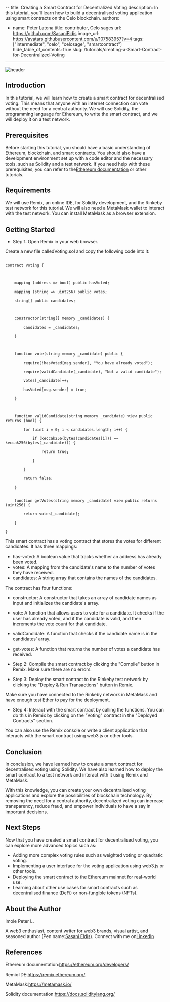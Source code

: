 --
title: Creating a Smart Contract for Decentralized Voting
description: In this tutorial, you’ll learn how to build a decentralised voting application using smart contracts on the Celo blockchain.
authors:
  - name: Peter Latona
    title: contributor, Celo sages
    url: https://github.com/SasaniEldis
    image_url: https://avatars.githubusercontent.com/u/107583957?v=4
tags: ["intermediate", "celo", "celosage", "smartcontract"]
hide_table_of_contents: true
slug: /tutorials/creating-a-Smart-Contract-for-Decentralized-Voting
---

![header](../../src/data-tutorials/showcase/intermediate/Creating-a-Smart-Contract-for-Decentralized-Voting.png)

## Introduction

In this tutorial, we will learn how to create a smart contract for decentralised voting. This means that anyone with an internet connection can vote without the need for a central authority. We will use Solidity, the programming language for Ethereum, to write the smart contract, and we will deploy it on a test network.

## Prerequisites

Before starting this tutorial, you should have a basic understanding of Ethereum, blockchain, and smart contracts. You should also have a development environment set up with a code editor and the necessary tools, such as Solidity and a test network. If you need help with these prerequisites, you can refer to the[Ethereum documentation](https://ethereum.org/en/developers/docs/) or other tutorials.

## Requirements

We will use Remix, an online IDE, for Solidity development, and the Rinkeby test network for this tutorial. We will also need a MetaMask wallet to interact with the test network. You can install MetaMask as a browser extension.

## Getting Started

- Step 1: Open Remix in your web browser.

Create a new file calledVoting.sol and copy the following code into it:

```pragma solidity ^0.8.0;

contract Voting {

    

    mapping (address => bool) public hasVoted;

    mapping (string => uint256) public votes;

    string[] public candidates;

    

    constructor(string[] memory _candidates) {

        candidates = _candidates;

    }

    

    function vote(string memory _candidate) public {

        require(!hasVoted[msg.sender], "You have already voted");

        require(validCandidate(_candidate), "Not a valid candidate");

        votes[_candidate]++;

        hasVoted[msg.sender] = true;

    }

    

    function validCandidate(string memory _candidate) view public returns (bool) {

        for (uint i = 0; i < candidates.length; i++) {

            if (keccak256(bytes(candidates[i])) == keccak256(bytes(_candidate))) {

                return true;

            }

        }

        return false;

    }

    
    function getVotes(string memory _candidate) view public returns (uint256) {

        return votes[_candidate];

    }

}

```

This smart contract has a voting contract that stores the votes for different candidates. It has three mappings:

- has-voted: A boolean value that tracks whether an address has already been voted.
- votes: A mapping from the candidate's name to the number of votes they have received.
- candidates: A string array that contains the names of the candidates.

The contract has four functions:

- constructor: A constructor that takes an array of candidate names as input and initializes the candidate's array.
- vote: A function that allows users to vote for a candidate. It checks if the user has already voted, and if the candidate is valid, and then increments the vote count for that candidate.
- validCandidate: A function that checks if the candidate name is in the candidates' array.
- get-votes: A function that returns the number of votes a candidate has received.

- Step 2: Compile the smart contract by clicking the "Compile" button in Remix. Make sure there are no errors.

- Step 3: Deploy the smart contract to the Rinkeby test network by clicking the "Deploy & Run Transactions" button in Remix.

Make sure you have connected to the Rinkeby network in MetaMask and have enough test Ether to pay for the deployment.

- Step 4: Interact with the smart contract by calling the functions. You can do this in Remix by clicking on the "Voting" contract in the "Deployed Contracts" section.

You can also use the Remix console or write a client application that interacts with the smart contract using web3.js or other tools.

## Conclusion

In conclusion, we have learned how to create a smart contract for decentralised voting using Solidity. We have also learned how to deploy the smart contract to a test network and interact with it using Remix and MetaMask.

With this knowledge, you can create your own decentralised voting applications and explore the possibilities of blockchain technology. By removing the need for a central authority, decentralized voting can increase transparency, reduce fraud, and empower individuals to have a say in important decisions.

## Next Steps

Now that you have created a smart contract for decentralised voting, you can explore more advanced topics such as:

- Adding more complex voting rules such as weighted voting or quadratic voting.
- Implementing a user interface for the voting application using web3.js or other tools.
- Deploying the smart contract to the Ethereum mainnet for real-world use.
- Learning about other use cases for smart contracts such as decentralised finance (DeFi) or non-fungible tokens (NFTs).

## About the Author

Imole Peter L.

A web3 enthusiast, content writer for web3 brands, visual artist, and seasoned author (Pen name:[Sasani Eldis](https://www.amazon.com/Imole-Latona/e/B088F4KF7H)). Connect with me on[LinkedIn](https://www.linkedin.com/in/imole-peter-latona)

## References

Ethereum documentation:<https://ethereum.org/developers/>

Remix IDE:<https://remix.ethereum.org/>

MetaMask:<https://metamask.io/>

Solidity documentation:<https://docs.soliditylang.org/>